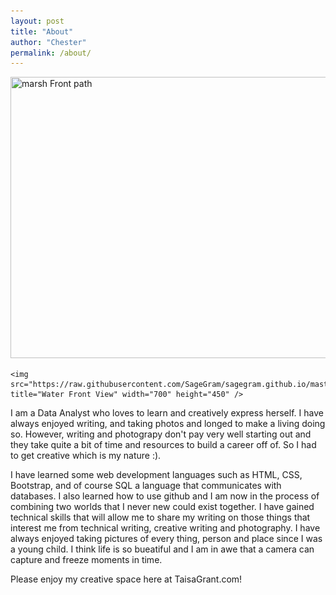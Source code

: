 ```yaml
---
layout: post
title: "About"
author: "Chester"
permalink: /about/
---
```


<img src="https://github.com/SageGram/sagegram.github.io/blob/master/20160624_123258.jpg"
	title="marsh Front path" width="700" height="450" />
	
	<img src="https://raw.githubusercontent.com/SageGram/sagegram.github.io/master/20180506_175917.jpg"
	title="Water Front View" width="700" height="450" />

I am a Data Analyst who loves to learn and creatively express herself. I have always enjoyed writing, and taking photos and longed to make a living doing so. However, writing and photograpy don't pay very well starting out and they take quite a bit of time and resources to build a career off of. So I had to get creative which is my nature :). 

I have learned some web development languages such as HTML, CSS, Bootstrap, and of course SQL a language that communicates with databases.
I also learned how to use github and I am now in the process of combining two worlds that I never new could exist together. I have gained technical skills that will allow me to share my writing on those things that interest me from technical writing, creative writing and photography. I have always enjoyed taking pictures of every thing, person and place since I was a young child. I think life is so bueatiful and I am in awe that a camera can capture and freeze moments in time. 

Please enjoy my creative space here at TaisaGrant.com!

